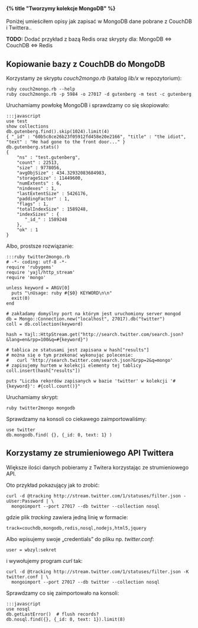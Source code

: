 #### {% title "Tworzymy kolekcje MongoDB" %}

Poniżej umieściłem opisy jak zapisać w MongoDB dane pobrane z CouchDB
i Twittera..

**TODO:** Dodać przykład z bazą Redis oraz skrypty dla: MongoDB ⇔ CouchDB ⇔ Redis


## Kopiowanie bazy z CouchDB do MongoDB

Korzystamy ze skryptu *couch2mongo.rb* (katalog *lib/x* w repozytorium):

    ruby couch2mongo.rb --help
    ruby couch2mongo.rb -p 5984 -o 27017 -d gutenberg -m test -c gutenberg

Uruchamiamy powłokę MongoDB i sprawdzamy co się skopiowało:

    :::javascript
    use test
    show collections
    db.gutenberg.find().skip(1024).limit(4)
    { "_id" : "60b5c8ce26b23f05912fd458e20e2166", "title" : "the idiot", "text" : "He had gone to the front door..." }
    db.gutenberg.stats()
    {
        "ns" : "test.gutenberg",
        "count" : 22513,
        "size" : 9778056,
        "avgObjSize" : 434.32932083684983,
        "storageSize" : 11449600,
        "numExtents" : 6,
        "nindexes" : 1,
        "lastExtentSize" : 5426176,
        "paddingFactor" : 1,
        "flags" : 1,
        "totalIndexSize" : 1589248,
        "indexSizes" : {
           "_id_" : 1589248
        },
        "ok" : 1
    }

Albo, prostsze rozwiązanie:

    :::ruby twitter2mongo.rb
    # -*- coding: utf-8 -*-
    require 'rubygems'
    require 'yajl/http_stream'
    require 'mongo'

    unless keyword = ARGV[0]
      puts "\nUsage: ruby #{$0} KEYWORD\n\n"
      exit(0)
    end

    # zakładamy domyślny port na którym jest uruchomiony server mongod
    db = Mongo::Connection.new("localhost", 27017).db("twitter")
    coll = db.collection(keyword)

    hash = Yajl::HttpStream.get("http://search.twitter.com/search.json?&lang=en&rpp=100&q=#{keyword}")

    # tablica ze statusami jest zapisana w hash["results"]
    # można się o tym przekonać wykonując polecenie:
    #   curl 'http://search.twitter.com/search.json?&rpp=2&q=mongo'
    # zapisujemy hurtem w kolekcji elementy tej tablicy
    coll.insert(hash["results"])

    puts "Liczba rekordów zapisanych w bazie 'twitter' w kolekcji '#{keyword}': #{coll.count()}"

Uruchamiamy skrypt:

    ruby twitter2mongo mongodb

Sprawdzamy na konsoli co ciekawego zaimportowaliśmy:

    use twitter
    db.mongodb.find( {}, {_id: 0, text: 1} )



## Korzystamy ze strumieniowego API Twittera

Większe ilości danych pobieramy z Twitera korzystając
ze strumieniowego API.

Oto przykład pokazujący jak to zrobić:

    curl -d @tracking http://stream.twitter.com/1/statuses/filter.json -uUser:Password | \
      mongoimport --port 27017 --db twitter --collection nosql

gdzie plik *tracking* zawiera jedną linię w formacie:

    track=couchdb,mongodb,redis,nosql,nodejs,html5,jquery

Albo wpisujemy swoje „credentials” do pliku np. *twitter.conf*:

    user = wbzyl:sekret

i wywołujemy program *curl* tak:

    curl -d @tracking http://stream.twitter.com/1/statuses/filter.json -K twitter.conf | \
      mongoimport --port 27017 --db twitter --collection nosql

Sprawdzamy co się zaimportowało na konsoli:

    :::javascript
    use nosql
    db.getLastError()  # flush records?
    db.nosql.find({}, {_id: 0, text: 1}).limit(8)
